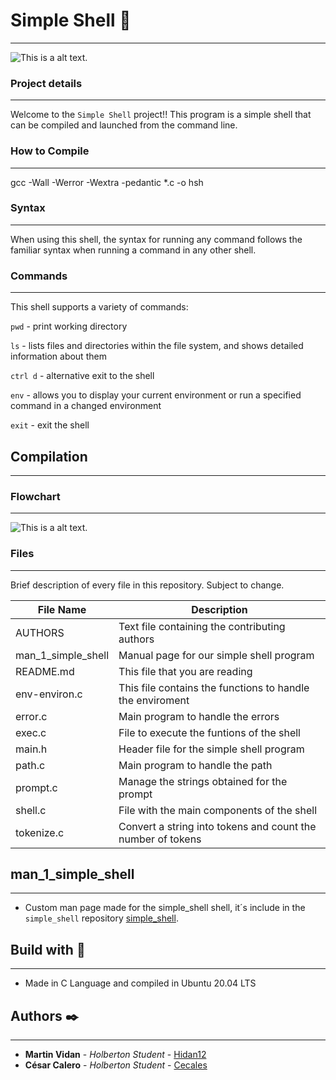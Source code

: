 # Simple Shell  :floppy_disk: 
---

![This is a alt text.](https://s3.amazonaws.com/intranet-projects-files/holbertonschool-low_level_programming/235/shell.jpeg)

### Project details
---
Welcome to the `Simple Shell` project!! This program is a simple shell that can be compiled and launched from the command line.

### How to Compile
---
gcc -Wall -Werror -Wextra -pedantic *.c -o hsh


### Syntax
---
When using this shell, the syntax for running any command follows the familiar syntax when running a command in any other shell.

### Commands
---
This shell supports a variety of commands:

`pwd` - print working directory

`ls` - lists files and directories within the file system, and shows detailed information about them

`ctrl d` - alternative exit to the shell

`env` - allows you to display your current environment or run a specified command in a changed environment

`exit` - exit the shell

## Compilation
---

### Flowchart
---
![This is a alt text.](https://app.code2flow.com/u2YFWBk9nbPm.svg)

### Files
---
Brief description of every file in this repository. Subject to change.

| File Name | Description |
| --- | --- |
| AUTHORS | Text file containing the contributing authors |
| man_1_simple_shell | Manual page for our simple shell program |
| README.md | This file that you are reading |
| env-environ.c | This file contains the functions to handle the enviroment |
| error.c | Main program to handle the errors |
| exec.c | File to execute the funtions of the shell |
| main.h | Header file for the simple shell program |
| path.c | Main program to handle the path |
| prompt.c | Manage the strings obtained for the prompt |
| shell.c | File with the main components of the shell |
| tokenize.c | Convert a string into tokens and count the number of tokens |

## man_1_simple_shell
---
* Custom man page made for the simple_shell shell, it´s include in the `simple_shell` repository [simple_shell](https://github.com/Cecales/simple_shell).

## Build with :wrench:
---
* Made in C Language and compiled in Ubuntu 20.04 LTS

## Authors :black_nib:
---
* **Martin Vidan** - *Holberton Student* - [Hidan12](https://github.com/Hidan12)
* **César Calero** - *Holberton Student* - [Cecales](https://github.com/Cecales)
